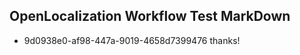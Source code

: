 ## OpenLocalization Workflow Test MarkDown
* 9d0938e0-af98-447a-9019-4658d7399476 thanks!

<!--HONumber=Jan17_HO1-->



